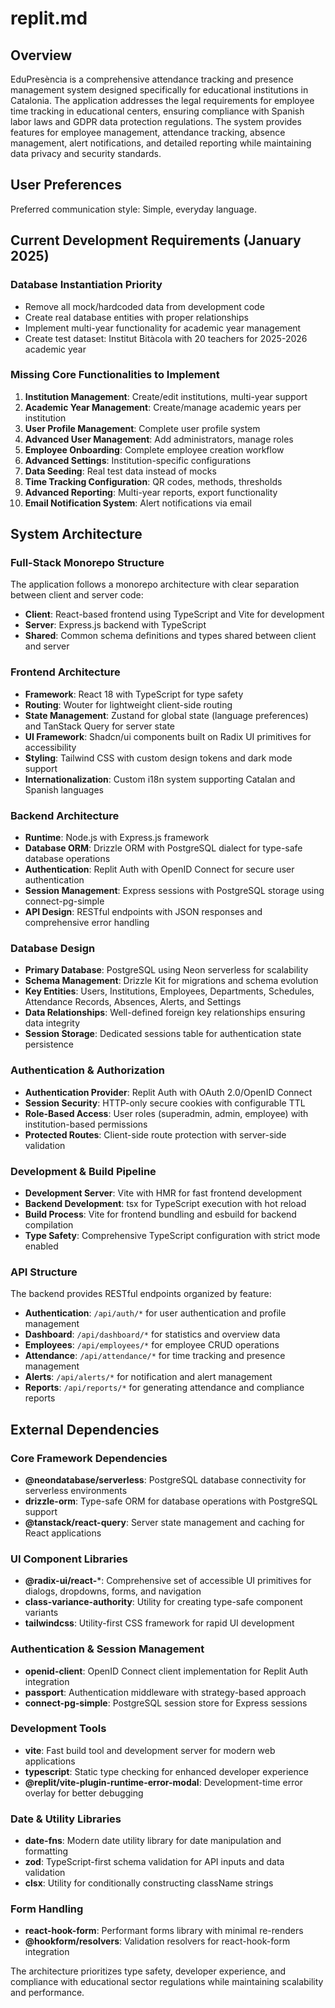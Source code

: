 # replit.md

## Overview

EduPresència is a comprehensive attendance tracking and presence management system designed specifically for educational institutions in Catalonia. The application addresses the legal requirements for employee time tracking in educational centers, ensuring compliance with Spanish labor laws and GDPR data protection regulations. The system provides features for employee management, attendance tracking, absence management, alert notifications, and detailed reporting while maintaining data privacy and security standards.

## User Preferences

Preferred communication style: Simple, everyday language.

## Current Development Requirements (January 2025)

### Database Instantiation Priority
- Remove all mock/hardcoded data from development code
- Create real database entities with proper relationships
- Implement multi-year functionality for academic year management
- Create test dataset: Institut Bitàcola with 20 teachers for 2025-2026 academic year

### Missing Core Functionalities to Implement
1. **Institution Management**: Create/edit institutions, multi-year support
2. **Academic Year Management**: Create/manage academic years per institution
3. **User Profile Management**: Complete user profile system
4. **Advanced User Management**: Add administrators, manage roles
5. **Employee Onboarding**: Complete employee creation workflow
6. **Advanced Settings**: Institution-specific configurations
7. **Data Seeding**: Real test data instead of mocks
8. **Time Tracking Configuration**: QR codes, methods, thresholds
9. **Advanced Reporting**: Multi-year reports, export functionality
10. **Email Notification System**: Alert notifications via email

## System Architecture

### Full-Stack Monorepo Structure
The application follows a monorepo architecture with clear separation between client and server code:
- **Client**: React-based frontend using TypeScript and Vite for development
- **Server**: Express.js backend with TypeScript
- **Shared**: Common schema definitions and types shared between client and server

### Frontend Architecture
- **Framework**: React 18 with TypeScript for type safety
- **Routing**: Wouter for lightweight client-side routing
- **State Management**: Zustand for global state (language preferences) and TanStack Query for server state
- **UI Framework**: Shadcn/ui components built on Radix UI primitives for accessibility
- **Styling**: Tailwind CSS with custom design tokens and dark mode support
- **Internationalization**: Custom i18n system supporting Catalan and Spanish languages

### Backend Architecture
- **Runtime**: Node.js with Express.js framework
- **Database ORM**: Drizzle ORM with PostgreSQL dialect for type-safe database operations
- **Authentication**: Replit Auth with OpenID Connect for secure user authentication
- **Session Management**: Express sessions with PostgreSQL storage using connect-pg-simple
- **API Design**: RESTful endpoints with JSON responses and comprehensive error handling

### Database Design
- **Primary Database**: PostgreSQL using Neon serverless for scalability
- **Schema Management**: Drizzle Kit for migrations and schema evolution
- **Key Entities**: Users, Institutions, Employees, Departments, Schedules, Attendance Records, Absences, Alerts, and Settings
- **Data Relationships**: Well-defined foreign key relationships ensuring data integrity
- **Session Storage**: Dedicated sessions table for authentication state persistence

### Authentication & Authorization
- **Authentication Provider**: Replit Auth with OAuth 2.0/OpenID Connect
- **Session Security**: HTTP-only secure cookies with configurable TTL
- **Role-Based Access**: User roles (superadmin, admin, employee) with institution-based permissions
- **Protected Routes**: Client-side route protection with server-side validation

### Development & Build Pipeline
- **Development Server**: Vite with HMR for fast frontend development
- **Backend Development**: tsx for TypeScript execution with hot reload
- **Build Process**: Vite for frontend bundling and esbuild for backend compilation
- **Type Safety**: Comprehensive TypeScript configuration with strict mode enabled

### API Structure
The backend provides RESTful endpoints organized by feature:
- **Authentication**: `/api/auth/*` for user authentication and profile management
- **Dashboard**: `/api/dashboard/*` for statistics and overview data
- **Employees**: `/api/employees/*` for employee CRUD operations
- **Attendance**: `/api/attendance/*` for time tracking and presence management
- **Alerts**: `/api/alerts/*` for notification and alert management
- **Reports**: `/api/reports/*` for generating attendance and compliance reports

## External Dependencies

### Core Framework Dependencies
- **@neondatabase/serverless**: PostgreSQL database connectivity for serverless environments
- **drizzle-orm**: Type-safe ORM for database operations with PostgreSQL support
- **@tanstack/react-query**: Server state management and caching for React applications

### UI Component Libraries
- **@radix-ui/react-***: Comprehensive set of accessible UI primitives for dialogs, dropdowns, forms, and navigation
- **class-variance-authority**: Utility for creating type-safe component variants
- **tailwindcss**: Utility-first CSS framework for rapid UI development

### Authentication & Session Management
- **openid-client**: OpenID Connect client implementation for Replit Auth integration
- **passport**: Authentication middleware with strategy-based approach
- **connect-pg-simple**: PostgreSQL session store for Express sessions

### Development Tools
- **vite**: Fast build tool and development server for modern web applications
- **typescript**: Static type checking for enhanced developer experience
- **@replit/vite-plugin-runtime-error-modal**: Development-time error overlay for better debugging

### Date & Utility Libraries
- **date-fns**: Modern date utility library for date manipulation and formatting
- **zod**: TypeScript-first schema validation for API inputs and data validation
- **clsx**: Utility for conditionally constructing className strings

### Form Handling
- **react-hook-form**: Performant forms library with minimal re-renders
- **@hookform/resolvers**: Validation resolvers for react-hook-form integration

The architecture prioritizes type safety, developer experience, and compliance with educational sector regulations while maintaining scalability and performance.
